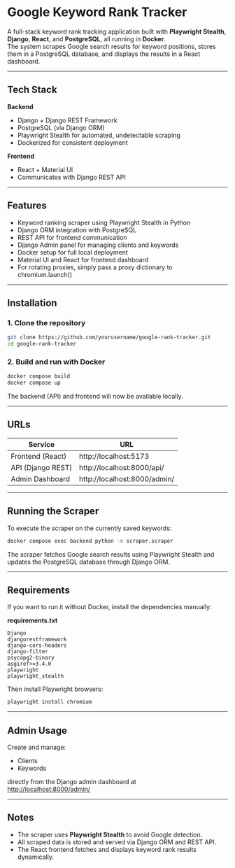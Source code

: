 # Google Keyword Rank Tracker

A full-stack keyword rank tracking application built with **Playwright Stealth**, **Django**, **React**, and **PostgreSQL**, all running in **Docker**.  
The system scrapes Google search results for keyword positions, stores them in a PostgreSQL database, and displays the results in a React dashboard.

---

## Tech Stack

**Backend**
- Django + Django REST Framework  
- PostgreSQL (via Django ORM)  
- Playwright Stealth for automated, undetectable scraping  
- Dockerized for consistent deployment

**Frontend**
- React + Material UI  
- Communicates with Django REST API

---

## Features

- Keyword ranking scraper using Playwright Stealth in Python
- Django ORM integration with PostgreSQL  
- REST API for frontend communication  
- Django Admin panel for managing clients and keywords  
- Docker setup for full local deployment  
- Material UI and React for frontend dashboard
- For rotating proxies, simply pass a proxy dictionary to chromium.launch()

---

## Installation

### 1. Clone the repository
```bash
git clone https://github.com/yourusername/google-rank-tracker.git
cd google-rank-tracker
```

### 2. Build and run with Docker
```bash
docker compose build
docker compose up
```

The backend (API) and frontend will now be available locally.

---

## URLs

| Service | URL |
|----------|-----|
| Frontend (React) | http://localhost:5173 |
| API (Django REST) | http://localhost:8000/api/ |
| Admin Dashboard | http://localhost:8000/admin/ |

---

## Running the Scraper

To execute the scraper on the currently saved keywords:
```bash
docker compose exec backend python -m scraper.scraper
```

The scraper fetches Google search results using Playwright Stealth and updates the PostgreSQL database through Django ORM.

---

## Requirements

If you want to run it without Docker, install the dependencies manually:

**requirements.txt**
```
Django
djangorestframework
django-cors-headers
django-filter
psycopg2-binary
asgiref>=3.4.0
playwright
playwright_stealth
```

Then install Playwright browsers:
```bash
playwright install chromium
```

---

## Admin Usage

Create and manage:
- Clients  
- Keywords  

directly from the Django admin dashboard at  
[http://localhost:8000/admin/](http://localhost:8000/admin/)

---

## Notes

- The scraper uses **Playwright Stealth** to avoid Google detection.  
- All scraped data is stored and served via Django ORM and REST API.  
- The React frontend fetches and displays keyword rank results dynamically.
